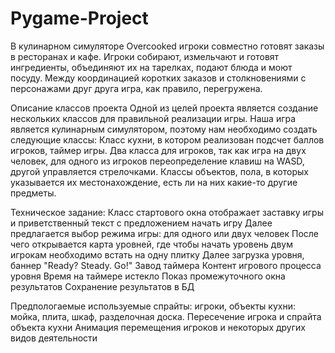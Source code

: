 
# Pygame-Project
В кулинарном симуляторе Overcooked игроки совместно готовят заказы в ресторанах и кафе.
Игроки собирают, измельчают и готовят ингредиенты, объединяют их на тарелках, 
подают блюда и моют посуду. Между координацией коротких заказов и столкновениями 
с персонажами друг друга игра, как правило, перегружена.

Описание классов проекта
Одной из целей проекта является создание нескольких классов для правильной реализации игры.
Наша игра является кулинарным симулятором, поэтому нам необходимо создать следующие классы:
Класс кухни, в котором реализован подсчет баллов игроков, таймер игры.
Два класса для игроков, так как игра на двух человек, для одного из игроков переопределение клавиш на WASD, другой управляется стрелочками.
Классы объектов, пола, в которых указывается их местонахождение, есть ли на них какие-то другие предметы.

Техническое задание:
Класс стартового окна отображает заставку игры и приветственный текст с предложением начать игру
Далее предлагается выбор режима игры: для одного или двух человек
После чего открывается карта уровней, где чтобы начать уровень двум игрокам необходимо встать на одну плитку
Далее загрузка уровня, баннер "Ready? Steady. Go!"
Завод таймера
Контент игрового процесса уровня
Время на таймере истекло
Показ промежуточного окна результатов
Сохранение результатов в БД

Предпологаемые используемые спрайты: игроки, объекты кухни: мойка, плита, шкаф, разделочная доска.
Пересечение игрока и спрайта объекта кухни
Анимация перемещения игроков и некоторых других видов деятельности